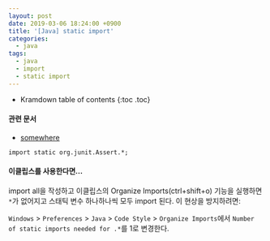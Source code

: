 ```yaml
---
layout: post
date: 2019-03-06 18:24:00 +0900
title: '[Java] static import'
categories:
  - java
tags:
  - java
  - import
  - static import
---
```


* Kramdown table of contents
{:toc .toc}

#### 관련 문서

- [somewhere](somewhere)

```
import static org.junit.Assert.*;
```

#### 이클립스를 사용한다면...

import all을 작성하고 이클립스의 Organize Imports(ctrl+shift+o) 기능을 실행하면 `*`가 없어지고 스태틱 변수 하나하나씩 모두 import 된다. 이 현상을 방지하려면:

`Windows` > `Preferences` > `Java` > `Code Style` > `Organize Imports`에서 `Number of static imports needed for .*`를 1로 변경한다.
